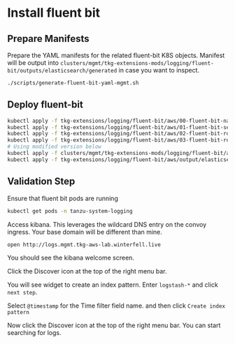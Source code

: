 # Install fluent bit

## Prepare Manifests

Prepare the YAML manifests for the related fluent-bit K8S objects.  Manifest will be output into `clusters/mgmt/tkg-extensions-mods/logging/fluent-bit/outputs/elasticsearch/generated` in case you want to inspect.

```bash
./scripts/generate-fluent-bit-yaml-mgmt.sh
```

## Deploy fluent-bit

```bash
kubectl apply -f tkg-extensions/logging/fluent-bit/aws/00-fluent-bit-namespace.yaml
kubectl apply -f tkg-extensions/logging/fluent-bit/aws/01-fluent-bit-service-account.yaml
kubectl apply -f tkg-extensions/logging/fluent-bit/aws/02-fluent-bit-role.yaml
kubectl apply -f tkg-extensions/logging/fluent-bit/aws/03-fluent-bit-role-binding.yaml
# Using modified version below
kubectl apply -f clusters/mgmt/tkg-extensions-mods/logging/fluent-bit/aws/output/elasticsearch/generated/04-fluent-bit-configmap.yaml
kubectl apply -f tkg-extensions/logging/fluent-bit/aws/output/elasticsearch/05-fluent-bit-ds.yaml
```

## Validation Step

Ensure that fluent bit pods are running

```bash
kubectl get pods -n tanzu-system-logging
```

Access kibana.  This leverages the wildcard DNS entry on the convoy ingress.  Your base domain will be different than mine.

```bash
open http://logs.mgmt.tkg-aws-lab.winterfell.live
```

You should see the kibana welcome screen.  

Click the Discover icon at the top of the right menu bar.

You will see widget to create an index pattern.  Enter `logstash-*` and click `next step`.

Select `@timestamp` for the Time filter field name. and then click `Create index pattern`

Now click the Discover icon at the top of the right menu bar.  You can start searching for logs.
